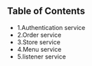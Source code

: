 ## Table of Contents

- 1.Authentication service
- 2.Order service
- 3.Store service
- 4.Menu service
- 5.listener service

